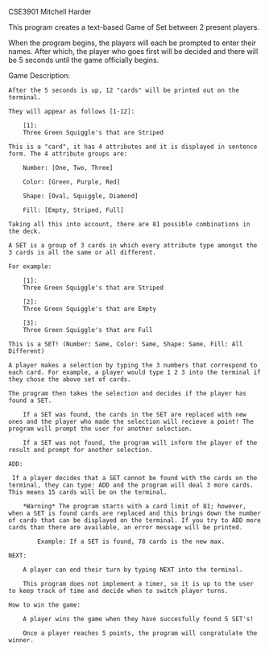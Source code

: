 CSE3901
Mitchell Harder

This program creates a text-based Game of Set between 2 present players.

When the program begins, the players will each be prompted to enter their names. After which, the player who goes first will be decided and there will be 5 seconds until the game officially begins.

Game Description:

    After the 5 seconds is up, 12 "cards" will be printed out on the terminal.

    They will appear as follows [1-12]:

        [1]: 
        Three Green Squiggle's that are Striped
    
    This is a "card", it has 4 attributes and it is displayed in sentence form. The 4 attribute groups are:

        Number: [One, Two, Three]

        Color: [Green, Purple, Red]

        Shape: [Oval, Squiggle, Diamond]

        Fill: [Empty, Striped, Full]

    Taking all this into account, there are 81 possible combinations in the deck.

    A SET is a group of 3 cards in which every attribute type amongst the 3 cards is all the same or all different.

    For example:

        [1]: 
        Three Green Squiggle's that are Striped

        [2]: 
        Three Green Squiggle's that are Empty

        [3]: 
        Three Green Squiggle's that are Full

    This is a SET! (Number: Same, Color: Same, Shape: Same, Fill: All Different)

    A player makes a selection by typing the 3 numbers that correspond to each card. For example, a player would type 1 2 3 into the terminal if they chose the above set of cards.

    The program then takes the selection and decides if the player has found a SET.

        If a SET was found, the cards in the SET are replaced with new ones and the player who made the selection will recieve a point! The program will prompt the user for another selection.

        If a SET was not found, the program will inform the player of the result and prompt for another selection.

    ADD:

     If a player decides that a SET cannot be found with the cards on the terminal, they can type: ADD and the program will deal 3 more cards. This means 15 cards will be on the terminal.

        *Warning* The program starts with a card limit of 81; however, when a SET is found cards are replaced and this brings down the number of cards that can be displayed on the terminal. If you try to ADD more cards than there are available, an error message will be printed.

            Example: If a SET is found, 78 cards is the new max.

    NEXT:

        A player can end their turn by typing NEXT into the terminal.

        This program does not implement a timer, so it is up to the user to keep track of time and decide when to switch player turns.

    How to win the game:

        A player wins the game when they have succesfully found 5 SET's!

        Once a player reaches 5 points, the program will congratulate the winner.


